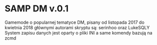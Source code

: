 # SAMP DM v.0.1
 
Gamemode o popularnej tematyce DM, pisany od listopada 2017 do kwietnia 2018 głównymi autorami skryptu są: serinhoo oraz LukeSQLY
System zapisu danych jest oparty o pliki INI a same komendy bazują na zcmd
